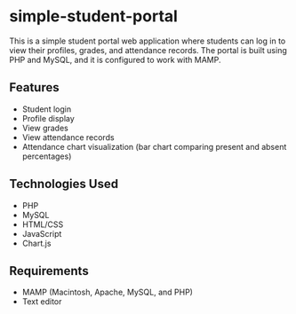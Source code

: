 # simple-student-portal
This is a simple student portal web application where students can log in to view their profiles, grades, and attendance records. The portal is built using PHP and MySQL, and it is configured to work with MAMP.

## Features
- Student login
- Profile display
- View grades
- View attendance records
- Attendance chart visualization (bar chart comparing present and absent percentages)

## Technologies Used
- PHP
- MySQL
- HTML/CSS
- JavaScript
- Chart.js

## Requirements
- MAMP (Macintosh, Apache, MySQL, and PHP)
- Text editor
